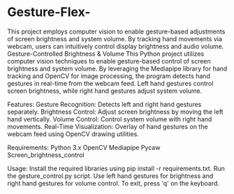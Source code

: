 # Gesture-Flex-
This project employs computer vision to enable gesture-based adjustments of screen brightness and system volume. By tracking hand movements via webcam, users can intuitively control display brightness and audio volume.
Gesture-Controlled Brightness & Volume
This Python project utilizes computer vision techniques to enable gesture-based control of screen brightness and system volume. By leveraging the Mediapipe library for hand tracking and OpenCV for image processing, the program detects hand gestures in real-time from the webcam feed. Left hand gestures control screen brightness, while right hand gestures adjust system volume.

Features:
Gesture Recognition: Detects left and right hand gestures separately.
Brightness Control: Adjust screen brightness by moving the left hand vertically.
Volume Control: Control system volume with right hand movements.
Real-Time Visualization: Overlay of hand gestures on the webcam feed using OpenCV drawing utilities.

Requirements:
Python 3.x
OpenCV
Mediapipe
Pycaw
Screen_brightness_control

Usage:
Install the required libraries using pip install -r requirements.txt.
Run the gesture_control.py script.
Use left hand gestures for brightness and right hand gestures for volume control.
To exit, press 'q' on the keyboard.
